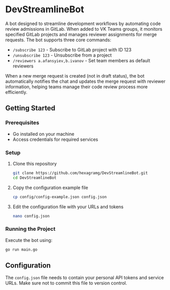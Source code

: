 # DevStreamlineBot

A bot designed to streamline development workflows by automating code review admissions in GitLab. When added to VK Teams groups, it monitors specified GitLab projects and manages reviewer assignments for merge requests. The bot supports three core commands:

- `/subscribe 123` - Subscribe to GitLab project with ID 123
- `/unsubscribe 123` - Unsubscribe from a project
- `/reviewers a.afansyiev,b.ivanov` - Set team members as default reviewers

When a new merge request is created (not in draft status), the bot automatically notifies the chat and updates the merge request with reviewer information, helping teams manage their code review process more efficiently. 

## Getting Started

### Prerequisites

- Go installed on your machine
- Access credentials for required services

### Setup

1. Clone this repository
    ```bash
    git clone https://github.com/hexagramg/DevStreamlineBot.git
    cd DevStreamlineBot
    ```

2. Copy the configuration example file
    ```bash
    cp config/config-example.json config.json
    ```

3. Edit the configuration file with your URLs and tokens
    ```bash
    nano config.json
    ```

### Running the Project

Execute the bot using:
```bash
go run main.go
```

## Configuration

The `config.json` file needs to contain your personal API tokens and service URLs. Make sure not to commit this file to version control.

